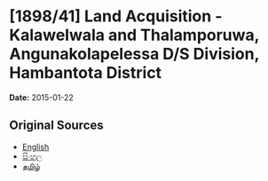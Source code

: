 # [1898/41] Land Acquisition - Kalawelwala and Thalamporuwa, Angunakolapelessa D/S Division, Hambantota District

**Date:** 2015-01-22

## Original Sources

- [English](https://documents.gov.lk/view/extra-gazettes/2015/1/1898-41_E.pdf)
- [සිංහල](https://documents.gov.lk/view/extra-gazettes/2015/1/1898-41_S.pdf)
- [தமிழ்](https://documents.gov.lk/view/extra-gazettes/2015/1/1898-41_T.pdf)
